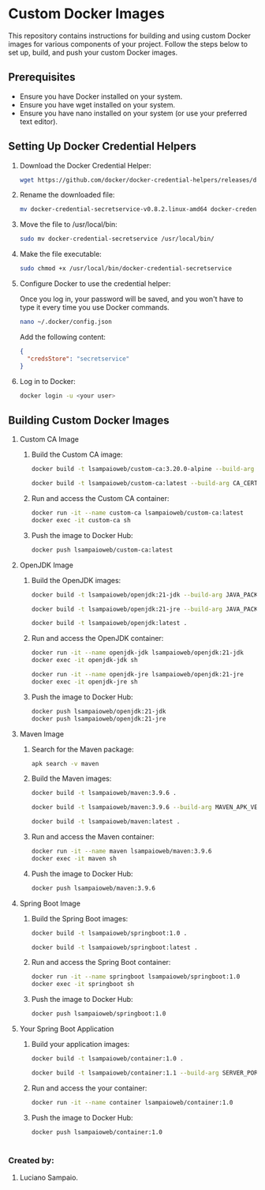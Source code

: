 # Custom Docker Images

This repository contains instructions for building and using custom Docker images for various components of your project. Follow the steps below to set up, build, and push your custom Docker images.

## Prerequisites

- Ensure you have Docker installed on your system.
- Ensure you have wget installed on your system.
- Ensure you have nano installed on your system (or use your preferred text editor).

## Setting Up Docker Credential Helpers

1. Download the Docker Credential Helper:
    ```bash
    wget https://github.com/docker/docker-credential-helpers/releases/download/v0.8.2/docker-credential-secretservice-v0.8.2.linux-amd64
    ```

1. Rename the downloaded file:
    ```bash
    mv docker-credential-secretservice-v0.8.2.linux-amd64 docker-credential-secretservice
    ```

1. Move the file to /usr/local/bin:
    ```bash
    sudo mv docker-credential-secretservice /usr/local/bin/
    ```

1. Make the file executable:
    ```bash
    sudo chmod +x /usr/local/bin/docker-credential-secretservice
    ```

1. Configure Docker to use the credential helper:

    Once you log in, your password will be saved, and you won't have to type it every time you use Docker commands.

    ```bash
    nano ~/.docker/config.json
    ```

    Add the following content:
    ```json
    {
      "credsStore": "secretservice"
    }
    ```

1. Log in to Docker:
    ```bash
    docker login -u <your user>
    ```

## Building Custom Docker Images

1. Custom CA Image

    1. Build the Custom CA image:
        ```bash
        docker build -t lsampaioweb/custom-ca:3.20.0-alpine --build-arg CA_CERTIFICATE="$(cat ca.crt)" .

        docker build -t lsampaioweb/custom-ca:latest --build-arg CA_CERTIFICATE="$(cat ca.crt)" .
        ```

    1. Run and access the Custom CA container:
        ```bash
        docker run -it --name custom-ca lsampaioweb/custom-ca:latest
        docker exec -it custom-ca sh
        ```

    1. Push the image to Docker Hub:

        ```bash
        docker push lsampaioweb/custom-ca:latest
        ```

1. OpenJDK Image

    1. Build the OpenJDK images:
        ```bash
        docker build -t lsampaioweb/openjdk:21-jdk --build-arg JAVA_PACKAGE="openjdk21-jdk" .

        docker build -t lsampaioweb/openjdk:21-jre --build-arg JAVA_PACKAGE="openjdk21-jre-headless" .

        docker build -t lsampaioweb/openjdk:latest .
        ```

    1. Run and access the OpenJDK container:
        ```bash
        docker run -it --name openjdk-jdk lsampaioweb/openjdk:21-jdk
        docker exec -it openjdk-jdk sh

        docker run -it --name openjdk-jre lsampaioweb/openjdk:21-jre
        docker exec -it openjdk-jre sh
        ```

    1. Push the image to Docker Hub:

        ```bash
        docker push lsampaioweb/openjdk:21-jdk
        docker push lsampaioweb/openjdk:21-jre
        ```

1. Maven Image

    1. Search for the Maven package:
        ```bash
        apk search -v maven
        ```

    1. Build the Maven images:
        ```bash
        docker build -t lsampaioweb/maven:3.9.6 .

        docker build -t lsampaioweb/maven:3.9.6 --build-arg MAVEN_APK_VERSION="maven=3.9.6-r0" .

        docker build -t lsampaioweb/maven:latest .
        ```

    1. Run and access the Maven container:
        ```bash
        docker run -it --name maven lsampaioweb/maven:3.9.6
        docker exec -it maven sh
        ```

    1. Push the image to Docker Hub:

        ```bash
        docker push lsampaioweb/maven:3.9.6
        ```

1. Spring Boot Image

    1. Build the Spring Boot images:
        ```bash
        docker build -t lsampaioweb/springboot:1.0 .

        docker build -t lsampaioweb/springboot:latest .
        ```

    1. Run and access the Spring Boot container:
        ```bash
        docker run -it --name springboot lsampaioweb/springboot:1.0
        docker exec -it springboot sh
        ```

    1. Push the image to Docker Hub:

        ```bash
        docker push lsampaioweb/springboot:1.0
        ```

1. Your Spring Boot Application

    1. Build your application images:
        ```bash
        docker build -t lsampaioweb/container:1.0 .

        docker build -t lsampaioweb/container:1.1 --build-arg SERVER_PORT=8081 .
        ```

    1. Run and access the your container:
        ```bash
        docker run -it --name container lsampaioweb/container:1.0
        ```

    1. Push the image to Docker Hub:

        ```bash
        docker push lsampaioweb/container:1.0
        ```
#
### Created by:

1. Luciano Sampaio.
